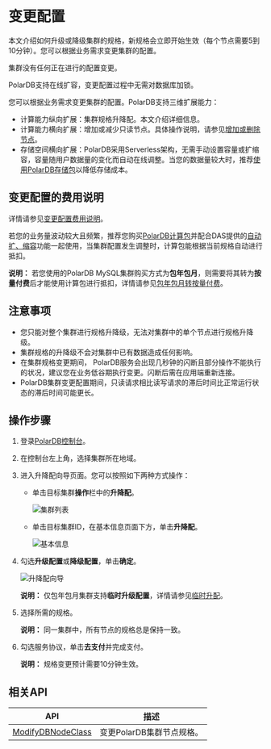 # 变更配置

本文介绍如何升级或降级集群的规格，新规格会立即开始生效（每个节点需要5到10分钟）。您可以根据业务需求变更集群的配置。

集群没有任何正在进行的配置变更。

PolarDB支持在线扩容，变更配置过程中无需对数据库加锁。

您可以根据业务需求变更集群的配置。PolarDB支持三维扩展能力：

-   计算能力纵向扩展：集群规格升降配。本文介绍详细信息。
-   计算能力横向扩展：增加或减少只读节点。具体操作说明，请参见[增加或删除节点](/cn.zh-CN/用户指南/弹性升降级/增加或删除节点.md)。
-   存储空间横向扩展：PolarDB采用Serverless架构，无需手动设置容量或扩缩容，容量随用户数据量的变化而自动在线调整。当您的数据量较大时，推荐[使用PolarDB存储包](/cn.zh-CN/用户指南/购买集群或存储包/使用存储包.md)以降低存储成本。

## 变更配置的费用说明

详情请参见[变更配置费用说明](/cn.zh-CN/产品定价/变更配置费用说明.md)。

若您的业务量波动较大且频繁，推荐您购买[PolarDB计算包](/cn.zh-CN/用户指南/购买集群或存储包/使用计算包.md)并配合DAS提供的[自动扩、缩容](/cn.zh-CN/用户指南/诊断与优化/一键诊断/自治中心.md)功能一起使用，当集群配置发生调整时，计算包能根据当前规格自动进行抵扣。

**说明：** 若您使用的PolarDB MySQL集群购买方式为**包年包月**，则需要将其转为**按量付费**后才能使用计算包进行抵扣，详情请参见[包年包月转按量付费](/cn.zh-CN/用户指南/购买集群或存储包/包年包月转按量付费.md)。

## 注意事项

-   您只能对整个集群进行规格升降级，无法对集群中的单个节点进行规格升降级。
-   集群规格的升降级不会对集群中已有数据造成任何影响。
-   在集群规格变更期间， PolarDB服务会出现几秒钟的闪断且部分操作不能执行的状况，建议您在业务低谷期执行变更。闪断后需在应用端重新连接。
-   PolarDB集群变更配置期间，只读请求相比读写请求的滞后时间比正常运行状态的滞后时间可能更长。

## 操作步骤

1.  登录[PolarDB控制台](https://polardb.console.aliyun.com/)。

2.  在控制台左上角，选择集群所在地域。

3.  进入升降配向导页面。您可以按照如下两种方式操作：

    -   单击目标集群**操作**栏中的**升降配**。

        ![集群列表](https://static-aliyun-doc.oss-cn-hangzhou.aliyuncs.com/assets/img/zh-CN/0040359951/p13607.png)

    -   单击目标集群ID，在基本信息页面下方，单击**升降配**。

        ![基本信息](https://static-aliyun-doc.oss-cn-hangzhou.aliyuncs.com/assets/img/zh-CN/8930359951/p34579.png)

4.  勾选**升级配置**或**降级配置**，单击**确定**。

    ![升降配向导](https://static-aliyun-doc.oss-cn-hangzhou.aliyuncs.com/assets/img/zh-CN/8930359951/p52261.png)

    **说明：** 仅包年包月集群支持**临时升级配置**，详情请参见[临时升配](/cn.zh-CN/用户指南/弹性升降级/临时升配.md)。

5.  选择所需的规格。

    **说明：** 同一集群中，所有节点的规格总是保持一致。

6.  勾选服务协议，单击**去支付**并完成支付。

    **说明：** 规格变更预计需要10分钟生效。


## 相关API

|API|描述|
|---|--|
|[ModifyDBNodeClass](/cn.zh-CN/API参考/节点/ModifyDBNodeClass.md)|变更PolarDB集群节点规格。|

